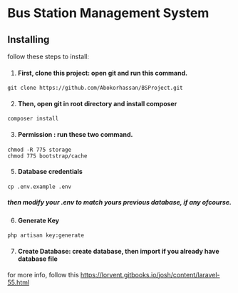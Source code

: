 # Bus Station Management System

## Installing

follow these steps to install:

1. #### First, clone this project: open git and run this command.
``` 
git clone https://github.com/Abokorhassan/BSProject.git 
```

2. #### Then, open git in root directory and install composer
```
composer install
```

3. #### Permission : run these two command.
```
chmod -R 775 storage
chmod 775 bootstrap/cache
```

5. #### Database credentials
 `
 cp .env.example .env
 `
 ##### then modify your .env to match yours previous database, if any ofcourse.

6. #### Generate Key
`
php artisan key:generate
`

7. #### Create Database: create database, then import if you already have database file 

for more info, follow this https://lorvent.gitbooks.io/josh/content/laravel-55.html
